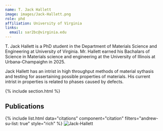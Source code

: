 ```yaml
---
name: T. Jack Hallett
image: images/Jack-Hallett.png
role: phd
affiliation: University of Virginia
links:
  email: sar2bc@virginia.edu
---
```


T. Jack Hallett is a PhD student in the Department of Materials Science and Engineering at University of Virginia. Mr. Hallett earned his Bachalars of Science in Materials science and engineering at the University of Illinois at Urbana-Champaighn in 2025. 

Jack Hallett has an intrist in high throughput methods of material sythasis and testing for assertaining possible properties of materials. His current intrist in properties is related to phases caused by defects. 

{% include section.html %}
## Publications

{% include list.html data="citations" component="citation" filters="andrew-su-list: true" style="rich" %}
![Jack-Hallett](https://github.com/user-attachments/assets/6b11015c-ccf4-42ee-925e-ea0ee33a0ff5)
